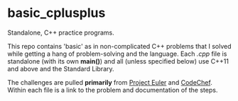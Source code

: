 # basic_cplusplus
Standalone, C++ practice programs.

This repo contains 'basic' as in non-complicated C++ problems that I solved while
getting a hang of problem-solving and the language. Each *.cpp* file is standalone (with its own **main()**) and all (unless specified below)
use C++11 and above and the Standard Library.

The challenges are pulled **primarily** from [Project Euler]() and [CodeChef](). Within each file is a link to the problem and documentation
of the steps.
